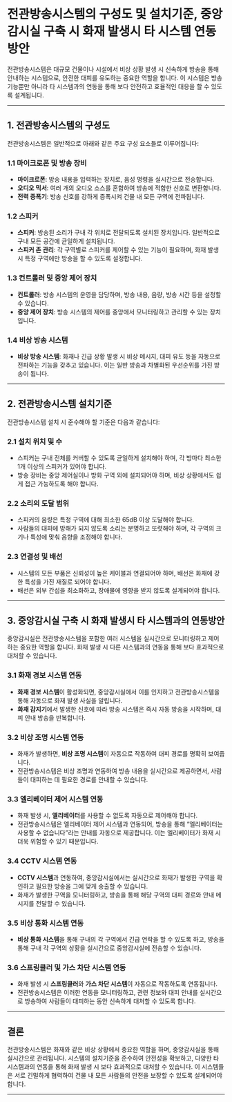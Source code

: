 # 전관방송시스템의 구성도 및 설치기준, 중앙감시실 구축 시 화재 발생시 타 시스템 연동방안

전관방송시스템은 대규모 건물이나 시설에서 비상 상황 발생 시 신속하게 방송을 통해 안내하는 시스템으로, 안전한 대피를 유도하는 중요한 역할을 합니다. 이 시스템은 방송 기능뿐만 아니라 타 시스템과의 연동을 통해 보다 안전하고 효율적인 대응을 할 수 있도록 설계됩니다. 

---

## 1. 전관방송시스템의 구성도

전관방송시스템은 일반적으로 아래와 같은 주요 구성 요소들로 이루어집니다:

### 1.1 **마이크로폰 및 방송 장비**
- **마이크로폰**: 방송 내용을 입력하는 장치로, 음성 명령을 실시간으로 전송합니다.
- **오디오 믹서**: 여러 개의 오디오 소스를 혼합하여 방송에 적합한 신호로 변환합니다.
- **전력 증폭기**: 방송 신호를 강하게 증폭시켜 건물 내 모든 구역에 전파됩니다.

### 1.2 **스피커**
- **스피커**: 방송된 소리가 구내 각 위치로 전달되도록 설치된 장치입니다. 일반적으로 구내 모든 공간에 균일하게 설치됩니다.
- **스피커 존 관리**: 각 구역별로 스피커를 제어할 수 있는 기능이 필요하며, 화재 발생 시 특정 구역에만 방송을 할 수 있도록 설정합니다.

### 1.3 **컨트롤러 및 중앙 제어 장치**
- **컨트롤러**: 방송 시스템의 운영을 담당하며, 방송 내용, 음량, 방송 시간 등을 설정할 수 있습니다.
- **중앙 제어 장치**: 방송 시스템의 제어를 중앙에서 모니터링하고 관리할 수 있는 장치입니다.

### 1.4 **비상 방송 시스템**
- **비상 방송 시스템**: 화재나 긴급 상황 발생 시 비상 메시지, 대피 유도 등을 자동으로 전파하는 기능을 갖추고 있습니다. 이는 일반 방송과 차별화된 우선순위를 가진 방송이 됩니다.

---

## 2. 전관방송시스템 설치기준

전관방송시스템 설치 시 준수해야 할 기준은 다음과 같습니다:

### 2.1 **설치 위치 및 수**
- 스피커는 구내 전체를 커버할 수 있도록 균일하게 설치해야 하며, 각 방마다 최소한 1개 이상의 스피커가 있어야 합니다.
- 방송 장비는 중앙 제어실이나 방화 구역 외에 설치되어야 하며, 비상 상황에서도 쉽게 접근 가능하도록 해야 합니다.

### 2.2 **소리의 도달 범위**
- 스피커의 음량은 특정 구역에 대해 최소한 65dB 이상 도달해야 합니다.
- 사람들의 대피에 방해가 되지 않도록 소리는 분명하고 또렷해야 하며, 각 구역의 크기나 특성에 맞춰 음향을 조정해야 합니다.

### 2.3 **연결성 및 배선**
- 시스템의 모든 부품은 신뢰성이 높은 케이블과 연결되어야 하며, 배선은 화재에 강한 특성을 가진 재질로 되어야 합니다.
- 배선은 외부 간섭을 최소화하고, 장애물에 영향을 받지 않도록 설계되어야 합니다.

---

## 3. 중앙감시실 구축 시 화재 발생시 타 시스템과의 연동방안

중앙감시실은 전관방송시스템을 포함한 여러 시스템을 실시간으로 모니터링하고 제어하는 중요한 역할을 합니다. 화재 발생 시 다른 시스템과의 연동을 통해 보다 효과적으로 대처할 수 있습니다.

### 3.1 **화재 경보 시스템 연동**
- **화재 경보 시스템**이 활성화되면, 중앙감시실에서 이를 인지하고 전관방송시스템을 통해 자동으로 화재 발생 사실을 알립니다.
- **화재 감지기**에서 발생한 신호에 따라 방송 시스템은 즉시 자동 방송을 시작하며, 대피 안내 방송을 반복합니다.

### 3.2 **비상 조명 시스템 연동**
- 화재가 발생하면, **비상 조명 시스템**이 자동으로 작동하여 대피 경로를 명확히 보여줍니다.
- 전관방송시스템은 비상 조명과 연동하여 방송 내용을 실시간으로 제공하면서, 사람들이 대피하는 데 필요한 경로를 안내할 수 있습니다.

### 3.3 **엘리베이터 제어 시스템 연동**
- 화재 발생 시, **엘리베이터**를 사용할 수 없도록 자동으로 제어해야 합니다.
- 전관방송시스템은 엘리베이터 제어 시스템과 연동되어, 방송을 통해 “엘리베이터는 사용할 수 없습니다”라는 안내를 자동으로 제공합니다. 이는 엘리베이터가 화재 시 더욱 위험할 수 있기 때문입니다.

### 3.4 **CCTV 시스템 연동**
- **CCTV 시스템**과 연동하여, 중앙감시실에서는 실시간으로 화재가 발생한 구역을 확인하고 필요한 방송을 그에 맞게 송출할 수 있습니다.
- 화재가 발생한 구역을 모니터링하고, 방송을 통해 해당 구역의 대피 경로와 안내 메시지를 전달할 수 있습니다.

### 3.5 **비상 통화 시스템 연동**
- **비상 통화 시스템**을 통해 구내의 각 구역에서 긴급 연락을 할 수 있도록 하고, 방송을 통해 구내 각 구역의 상황을 실시간으로 중앙감시실에 전송할 수 있습니다.

### 3.6 **스프링클러 및 가스 차단 시스템 연동**
- 화재 발생 시 **스프링클러**와 **가스 차단 시스템**이 자동으로 작동하도록 연동됩니다.
- 전관방송시스템은 이러한 연동을 모니터링하고, 관련 정보와 대피 안내를 실시간으로 방송하여 사람들이 대피하는 동안 신속하게 대처할 수 있도록 합니다.

---

## 결론

전관방송시스템은 화재와 같은 비상 상황에서 중요한 역할을 하며, 중앙감시실을 통해 실시간으로 관리됩니다. 시스템의 설치기준을 준수하여 안전성을 확보하고, 다양한 타 시스템과의 연동을 통해 화재 발생 시 보다 효과적으로 대처할 수 있습니다. 이 시스템들은 서로 긴밀하게 협력하여 건물 내 모든 사람들의 안전을 보장할 수 있도록 설계되어야 합니다.

---

